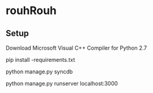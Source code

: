# rouhRouh

## Setup

Download Microsoft Visual C++ Compiler for Python 2.7

pip install -requirements.txt

python manage.py syncdb

python manage.py runserver localhost:3000

